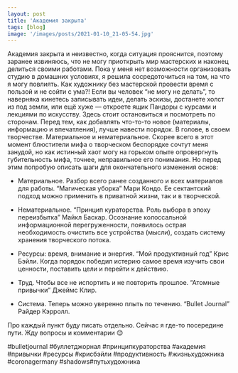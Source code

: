 ```yaml
---
layout: post
title: 'Академия закрыта'
tags: [blog]
image: '/images/posts/2021-01-10_21-05-54.jpg'
---
```


Академия закрыта и неизвестно, когда ситуация прояснится, поэтому заранее извиняюсь, что не могу приоткрыть мир мастерских и наконец делиться своими работами. Пока у меня нет возможности организовать студию в домашних условиях, я решила сосредоточиться на том, на что я могу повлиять. Как художнику без мастерской провести время с пользой и не сойти с ума?! Если вы человек “не могу не делать”, то наверняка кинетесь записывать идеи, делать эскизы, достанете холст из под земли, или ещё хуже — откроете ящик Пандоры с курсами и лекциями по искусству. Здесь стоит остановиться и посмотреть по сторонам. Перед тем, как добавлять что-то-то новое (материалы, информацию и впечатления), лучше навести порядок. В голове, в своем творчестве. Материальное и нематериальное. Скорее всего в этот момент блюстители мифа о творческом беспорядке сочтут меня занудой, но как истинный хаот могу на горьком опыте опровергнуть губительность мифа, точнее, неправильное его понимания. Но перед этим попробую описать шаги для окончательного изменения основ:

*  Материальное. Разбор всего ранее созданного и всех материалов для работы. 
 “Магическая уборка” Мари Кондо. Ее сектантский подход можно применить в приватной  жизни, так и в творческой. 

*  Нематериальное. 
 “Принцип кураторства. Роль выбора в эпоху переизбытка” Майкл Баскар. Осознание колоссальной информационной перегруженности, появилось острая необходимость очистить все устройства (мысли), создать систему хранения творческого потока.

* Ресурсы: время, внимание и энергия. 
“Мой продуктивный год” Крис Бэйли. Когда порядок победил истерию самое время изучить свои ценности, поставить цели и перейти к действию. 

* Труд. Чтобы все не испортить и не повторить прошлое.
“Атомные привычки” Джеймс Клир.

* Система. Теперь можно уверенно плыть по течению.
“Bullet Journal” Райдер Кэрролл.

Про каждый пункт буду писать отдельно. Сейчас я где-то посередине пути. Жду вопросы и комментарии 😊

#bulletjournal  #буллетджорнал  #принципкураторства #академия #привычки #ресурсы #крисбэйли #продуктивность #жизньхудожника #coronagermany #shadows#путьхудожника
